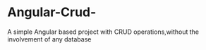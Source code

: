 # Angular-Crud-
A simple Angular based project with CRUD operations,without the involvement of any database

